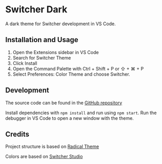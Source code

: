 # Switcher Dark

A dark theme for Switcher development in VS Code.

## Installation and Usage

1. Open the Extensions sidebar in VS Code
2. Search for Switcher Theme
3. Click Install
4. Open the Command Palette with Ctrl + Shift + P or ⇧ + ⌘ + P
5. Select Preferences: Color Theme and choose Switcher.

## Development

The source code can be found in the [GitHub repository](https://github.com/isfopo/switcher-dark-theme)

Install dependencies with `npm install` and run using `npm start`. Run the debugger in VS Code to open a new window with the theme.

## Credits

Project structure is based on [Radical Theme](https://github.com/DHedgecock/radical-vscode)

Colors are based on [Switcher Studio](https://www.switcherstudio.com)
